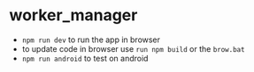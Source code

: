# worker_manager

<ul>
<li><code>npm run dev</code> to run the app in browser</li>
<li>to update code in browser use <code>run npm build</code> or the <code>brow.bat</code></li>
<li><code>npm run android</code> to test on android</li>
